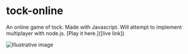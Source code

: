 # tock-online
An online game of tock. Made with Javascript. Will attempt to implement multiplayer with node.js. [Play it here.]([live link])

![Illustrative image]([url])


